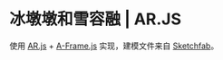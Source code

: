 # 冰墩墩和雪容融 | AR.JS

使用 [AR.js](https://ar-js-org.github.io/AR.js-Docs/) + [A-Frame.js](https://aframe.io/) 实现，建模文件来自 [Sketchfab](https://sketchfab.com/3d-models/069d276a8b334a32b4993ec5dd2e278b)。
